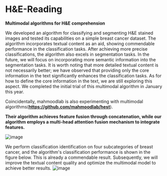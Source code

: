 # H&amp;E-Reading
**Multimodal algorithms for H&amp;E comprehension**

We developed an algorithm for classifying and segmenting H&E stained images and tested its capabilities on a simple breast cancer dataset. The algorithm incorporates textual content as an aid, showing commendable performance in the classification tasks. After achieving more precise classifications, the algorithm also excels in segmentation tasks. In the future, we will focus on incorporating more semantic information into the segmentation tasks. It is worth noting that more detailed textual content is not necessarily better; we have observed that providing only the core information in the text significantly enhances the classification tasks. As for how to define the core information in the text, we are still exploring this aspect. We completed the initial trial of this multimodal algorithm in January this year. 

Coincidentally, mahmoodlab is also experimenting with multimodal algorithms(**https://github.com/mahmoodlab/hest**). 

**Their algorithm achieves feature fusion through concatenation, while our algorithm employs a multi-head attention fusion mechanism to integrate features.**

![image](https://github.com/FZKChange/HE-Reading/assets/78149508/7cedb83c-8935-4500-9b01-78415f593390)



We perform classification identification on four subcategories of breast cancer, and the algorithm's classification performance is shown in the figure below. This is already a commendable result. Subsequently, we will improve the textual content quality and optimize the multimodal model to achieve better results.
![image](https://github.com/FZKChange/HE-Reading/assets/78149508/3361a7e4-cea3-4765-b507-08eb29d24ff1)
